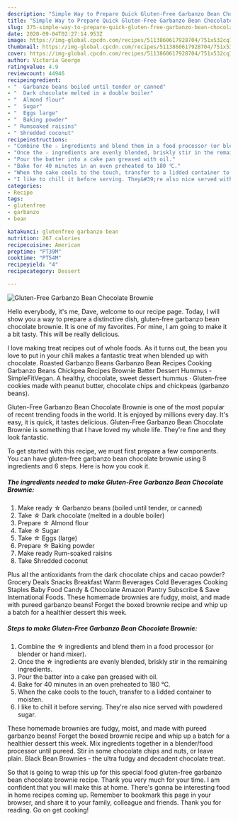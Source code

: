 ```yaml
---
description: "Simple Way to Prepare Quick Gluten-Free Garbanzo Bean Chocolate Brownie"
title: "Simple Way to Prepare Quick Gluten-Free Garbanzo Bean Chocolate Brownie"
slug: 375-simple-way-to-prepare-quick-gluten-free-garbanzo-bean-chocolate-brownie
date: 2020-09-04T02:27:14.953Z
image: https://img-global.cpcdn.com/recipes/5113860617928704/751x532cq70/gluten-free-garbanzo-bean-chocolate-brownie-recipe-main-photo.jpg
thumbnail: https://img-global.cpcdn.com/recipes/5113860617928704/751x532cq70/gluten-free-garbanzo-bean-chocolate-brownie-recipe-main-photo.jpg
cover: https://img-global.cpcdn.com/recipes/5113860617928704/751x532cq70/gluten-free-garbanzo-bean-chocolate-brownie-recipe-main-photo.jpg
author: Victoria George
ratingvalue: 4.9
reviewcount: 44946
recipeingredient:
- "  Garbanzo beans boiled until tender or canned"
- "  Dark chocolate melted in a double boiler"
- "  Almond flour"
- "  Sugar"
- "  Eggs large"
- "  Baking powder"
- " Rumsoaked raisins"
- " Shredded coconut"
recipeinstructions:
- "Combine the ☆ ingredients and blend them in a food processor (or blender or hand mixer)."
- "Once the ☆ ingredients are evenly blended, briskly stir in the remaining ingredients."
- "Pour the batter into a cake pan greased with oil."
- "Bake for 40 minutes in an oven preheated to 180 ℃."
- "When the cake cools to the touch, transfer to a lidded container to moisten."
- "I like to chill it before serving. They&#39;re also nice served with powdered sugar."
categories:
- Recipe
tags:
- glutenfree
- garbanzo
- bean

katakunci: glutenfree garbanzo bean 
nutrition: 267 calories
recipecuisine: American
preptime: "PT39M"
cooktime: "PT54M"
recipeyield: "4"
recipecategory: Dessert

---
```



![Gluten-Free Garbanzo Bean Chocolate Brownie](https://img-global.cpcdn.com/recipes/5113860617928704/751x532cq70/gluten-free-garbanzo-bean-chocolate-brownie-recipe-main-photo.jpg)

Hello everybody, it's me, Dave, welcome to our recipe page. Today, I will show you a way to prepare a distinctive dish, gluten-free garbanzo bean chocolate brownie. It is one of my favorites. For mine, I am going to make it a bit tasty. This will be really delicious.

I love making treat recipes out of whole foods. As it turns out, the bean you love to put in your chili makes a fantastic treat when blended up with chocolate. Roasted Garbanzo Beans Garbanzo Bean Recipes Cooking Garbanzo Beans Chickpea Recipes Brownie Batter Dessert Hummus - SimpleFitVegan. A healthy, chocolate, sweet dessert hummus · Gluten-free cookies made with peanut butter, chocolate chips and chickpeas (garbanzo beans).

Gluten-Free Garbanzo Bean Chocolate Brownie is one of the most popular of recent trending foods in the world. It is enjoyed by millions every day. It's easy, it is quick, it tastes delicious. Gluten-Free Garbanzo Bean Chocolate Brownie is something that I have loved my whole life. They're fine and they look fantastic.


To get started with this recipe, we must first prepare a few components. You can have gluten-free garbanzo bean chocolate brownie using 8 ingredients and 6 steps. Here is how you cook it.

<!--inarticleads1-->

##### The ingredients needed to make Gluten-Free Garbanzo Bean Chocolate Brownie:

1. Make ready  ☆ Garbanzo beans (boiled until tender, or canned)
1. Take  ☆ Dark chocolate (melted in a double boiler)
1. Prepare  ☆ Almond flour
1. Take  ☆ Sugar
1. Take  ☆ Eggs (large)
1. Prepare  ☆ Baking powder
1. Make ready  Rum-soaked raisins
1. Take  Shredded coconut


Plus all the antioxidants from the dark chocolate chips and cacao powder? Grocery Deals Snacks Breakfast Warm Beverages Cold Beverages Cooking Staples Baby Food Candy &amp; Chocolate Amazon Pantry Subscribe &amp; Save International Foods. These homemade brownies are fudgy, moist, and made with pureed garbanzo beans! Forget the boxed brownie recipe and whip up a batch for a healthier dessert this week. 

<!--inarticleads2-->

##### Steps to make Gluten-Free Garbanzo Bean Chocolate Brownie:

1. Combine the ☆ ingredients and blend them in a food processor (or blender or hand mixer).
1. Once the ☆ ingredients are evenly blended, briskly stir in the remaining ingredients.
1. Pour the batter into a cake pan greased with oil.
1. Bake for 40 minutes in an oven preheated to 180 ℃.
1. When the cake cools to the touch, transfer to a lidded container to moisten.
1. I like to chill it before serving. They&#39;re also nice served with powdered sugar.


These homemade brownies are fudgy, moist, and made with pureed garbanzo beans! Forget the boxed brownie recipe and whip up a batch for a healthier dessert this week. Mix ingredients together in a blender/food processor until pureed. Stir in some chocolate chips and nuts, or leave plain. Black Bean Brownies - the ultra fudgy and decadent chocolate treat. 

So that is going to wrap this up for this special food gluten-free garbanzo bean chocolate brownie recipe. Thank you very much for your time. I am confident that you will make this at home. There's gonna be interesting food in home recipes coming up. Remember to bookmark this page in your browser, and share it to your family, colleague and friends. Thank you for reading. Go on get cooking!
